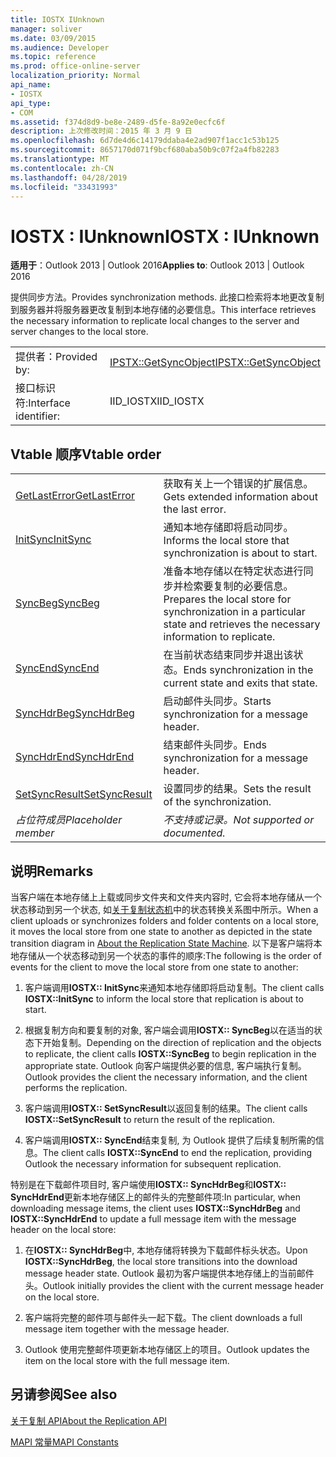 ```yaml
---
title: IOSTX IUnknown
manager: soliver
ms.date: 03/09/2015
ms.audience: Developer
ms.topic: reference
ms.prod: office-online-server
localization_priority: Normal
api_name:
- IOSTX
api_type:
- COM
ms.assetid: f374d8d9-be8e-2489-d5fe-8a92e0ecfc6f
description: 上次修改时间：2015 年 3 月 9 日
ms.openlocfilehash: 6d7de4d6c14179ddaba4e2ad907f1acc1c53b125
ms.sourcegitcommit: 8657170d071f9bcf680aba50b9c07f2a4fb82283
ms.translationtype: MT
ms.contentlocale: zh-CN
ms.lasthandoff: 04/28/2019
ms.locfileid: "33431993"
---
```

# <a name="iostx--iunknown"></a><span data-ttu-id="5827e-103">IOSTX : IUnknown</span><span class="sxs-lookup"><span data-stu-id="5827e-103">IOSTX : IUnknown</span></span>

  
  
<span data-ttu-id="5827e-104">**适用于**：Outlook 2013 | Outlook 2016</span><span class="sxs-lookup"><span data-stu-id="5827e-104">**Applies to**: Outlook 2013 | Outlook 2016</span></span> 
  
<span data-ttu-id="5827e-105">提供同步方法。</span><span class="sxs-lookup"><span data-stu-id="5827e-105">Provides synchronization methods.</span></span> <span data-ttu-id="5827e-106">此接口检索将本地更改复制到服务器并将服务器更改复制到本地存储的必要信息。</span><span class="sxs-lookup"><span data-stu-id="5827e-106">This interface retrieves the necessary information to replicate local changes to the server and server changes to the local store.</span></span>
  
|||
|:-----|:-----|
|<span data-ttu-id="5827e-107">提供者：</span><span class="sxs-lookup"><span data-stu-id="5827e-107">Provided by:</span></span>  <br/> |[<span data-ttu-id="5827e-108">IPSTX::GetSyncObject</span><span class="sxs-lookup"><span data-stu-id="5827e-108">IPSTX::GetSyncObject</span></span>](iostx-setsyncresult.md) <br/> |
|<span data-ttu-id="5827e-109">接口标识符:</span><span class="sxs-lookup"><span data-stu-id="5827e-109">Interface identifier:</span></span>  <br/> |<span data-ttu-id="5827e-110">IID_IOSTX</span><span class="sxs-lookup"><span data-stu-id="5827e-110">IID_IOSTX</span></span>  <br/> |
   
## <a name="vtable-order"></a><span data-ttu-id="5827e-111">Vtable 顺序</span><span class="sxs-lookup"><span data-stu-id="5827e-111">Vtable order</span></span>

|||
|:-----|:-----|
|[<span data-ttu-id="5827e-112">GetLastError</span><span class="sxs-lookup"><span data-stu-id="5827e-112">GetLastError</span></span>](iostx-getlasterror.md) <br/> |<span data-ttu-id="5827e-113">获取有关上一个错误的扩展信息。</span><span class="sxs-lookup"><span data-stu-id="5827e-113">Gets extended information about the last error.</span></span>  <br/> |
|[<span data-ttu-id="5827e-114">InitSync</span><span class="sxs-lookup"><span data-stu-id="5827e-114">InitSync</span></span>](iostx-initsync.md) <br/> |<span data-ttu-id="5827e-115">通知本地存储即将启动同步。</span><span class="sxs-lookup"><span data-stu-id="5827e-115">Informs the local store that synchronization is about to start.</span></span>  <br/> |
|[<span data-ttu-id="5827e-116">SyncBeg</span><span class="sxs-lookup"><span data-stu-id="5827e-116">SyncBeg</span></span>](iostx-syncbeg.md) <br/> |<span data-ttu-id="5827e-117">准备本地存储以在特定状态进行同步并检索要复制的必要信息。</span><span class="sxs-lookup"><span data-stu-id="5827e-117">Prepares the local store for synchronization in a particular state and retrieves the necessary information to replicate.</span></span>  <br/> |
|[<span data-ttu-id="5827e-118">SyncEnd</span><span class="sxs-lookup"><span data-stu-id="5827e-118">SyncEnd</span></span>](iostx-syncend.md) <br/> |<span data-ttu-id="5827e-119">在当前状态结束同步并退出该状态。</span><span class="sxs-lookup"><span data-stu-id="5827e-119">Ends synchronization in the current state and exits that state.</span></span>  <br/> |
|[<span data-ttu-id="5827e-120">SyncHdrBeg</span><span class="sxs-lookup"><span data-stu-id="5827e-120">SyncHdrBeg</span></span>](iostx-synchdrbeg.md) <br/> |<span data-ttu-id="5827e-121">启动邮件头同步。</span><span class="sxs-lookup"><span data-stu-id="5827e-121">Starts synchronization for a message header.</span></span>  <br/> |
|[<span data-ttu-id="5827e-122">SyncHdrEnd</span><span class="sxs-lookup"><span data-stu-id="5827e-122">SyncHdrEnd</span></span>](iostx-synchdrend.md) <br/> |<span data-ttu-id="5827e-123">结束邮件头同步。</span><span class="sxs-lookup"><span data-stu-id="5827e-123">Ends synchronization for a message header.</span></span>  <br/> |
|[<span data-ttu-id="5827e-124">SetSyncResult</span><span class="sxs-lookup"><span data-stu-id="5827e-124">SetSyncResult</span></span>](iostx-setsyncresult.md) <br/> |<span data-ttu-id="5827e-125">设置同步的结果。</span><span class="sxs-lookup"><span data-stu-id="5827e-125">Sets the result of the synchronization.</span></span>  <br/> |
| <span data-ttu-id="5827e-126">*占位符成员*</span><span class="sxs-lookup"><span data-stu-id="5827e-126">*Placeholder member*</span></span>  <br/> | <span data-ttu-id="5827e-127">*不支持或记录。*</span><span class="sxs-lookup"><span data-stu-id="5827e-127">*Not supported or documented.*</span></span>  <br/> |
   
## <a name="remarks"></a><span data-ttu-id="5827e-128">说明</span><span class="sxs-lookup"><span data-stu-id="5827e-128">Remarks</span></span>

<span data-ttu-id="5827e-129">当客户端在本地存储上上载或同步文件夹和文件夹内容时, 它会将本地存储从一个状态移动到另一个状态, 如[关于复制状态机](about-the-replication-state-machine.md)中的状态转换关系图中所示。</span><span class="sxs-lookup"><span data-stu-id="5827e-129">When a client uploads or synchronizes folders and folder contents on a local store, it moves the local store from one state to another as depicted in the state transition diagram in [About the Replication State Machine](about-the-replication-state-machine.md).</span></span> <span data-ttu-id="5827e-130">以下是客户端将本地存储从一个状态移动到另一个状态的事件的顺序:</span><span class="sxs-lookup"><span data-stu-id="5827e-130">The following is the order of events for the client to move the local store from one state to another:</span></span>
  
1. <span data-ttu-id="5827e-131">客户端调用**IOSTX:: InitSync**来通知本地存储即将启动复制。</span><span class="sxs-lookup"><span data-stu-id="5827e-131">The client calls **IOSTX::InitSync** to inform the local store that replication is about to start.</span></span> 
    
2. <span data-ttu-id="5827e-132">根据复制方向和要复制的对象, 客户端会调用**IOSTX:: SyncBeg**以在适当的状态下开始复制。</span><span class="sxs-lookup"><span data-stu-id="5827e-132">Depending on the direction of replication and the objects to replicate, the client calls **IOSTX::SyncBeg** to begin replication in the appropriate state.</span></span> <span data-ttu-id="5827e-133">Outlook 向客户端提供必要的信息, 客户端执行复制。</span><span class="sxs-lookup"><span data-stu-id="5827e-133">Outlook provides the client the necessary information, and the client performs the replication.</span></span> 
    
3. <span data-ttu-id="5827e-134">客户端调用**IOSTX:: SetSyncResult**以返回复制的结果。</span><span class="sxs-lookup"><span data-stu-id="5827e-134">The client calls **IOSTX::SetSyncResult** to return the result of the replication.</span></span> 
    
4. <span data-ttu-id="5827e-135">客户端调用**IOSTX:: SyncEnd**结束复制, 为 Outlook 提供了后续复制所需的信息。</span><span class="sxs-lookup"><span data-stu-id="5827e-135">The client calls **IOSTX::SyncEnd** to end the replication, providing Outlook the necessary information for subsequent replication.</span></span> 
    
<span data-ttu-id="5827e-136">特别是在下载邮件项目时, 客户端使用**IOSTX:: SyncHdrBeg**和**IOSTX:: SyncHdrEnd**更新本地存储区上的邮件头的完整邮件项:</span><span class="sxs-lookup"><span data-stu-id="5827e-136">In particular, when downloading message items, the client uses **IOSTX::SyncHdrBeg** and **IOSTX::SyncHdrEnd** to update a full message item with the message header on the local store:</span></span> 
  
1. <span data-ttu-id="5827e-137">在**IOSTX:: SyncHdrBeg**中, 本地存储将转换为下载邮件标头状态。</span><span class="sxs-lookup"><span data-stu-id="5827e-137">Upon **IOSTX::SyncHdrBeg**, the local store transitions into the download message header state.</span></span> <span data-ttu-id="5827e-138">Outlook 最初为客户端提供本地存储上的当前邮件头。</span><span class="sxs-lookup"><span data-stu-id="5827e-138">Outlook initially provides the client with the current message header on the local store.</span></span>
    
2. <span data-ttu-id="5827e-139">客户端将完整的邮件项与邮件头一起下载。</span><span class="sxs-lookup"><span data-stu-id="5827e-139">The client downloads a full message item together with the message header.</span></span>
    
3. <span data-ttu-id="5827e-140">Outlook 使用完整邮件项更新本地存储区上的项目。</span><span class="sxs-lookup"><span data-stu-id="5827e-140">Outlook updates the item on the local store with the full message item.</span></span>
    
## <a name="see-also"></a><span data-ttu-id="5827e-141">另请参阅</span><span class="sxs-lookup"><span data-stu-id="5827e-141">See also</span></span>



[<span data-ttu-id="5827e-142">关于复制 API</span><span class="sxs-lookup"><span data-stu-id="5827e-142">About the Replication API</span></span>](about-the-replication-api.md)
  
[<span data-ttu-id="5827e-143">MAPI 常量</span><span class="sxs-lookup"><span data-stu-id="5827e-143">MAPI Constants</span></span>](mapi-constants.md)

